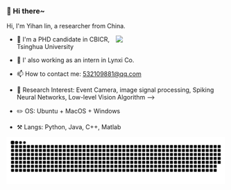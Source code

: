 ### 👋 Hi there~

Hi, I'm Yihan lin, a researcher from China.

[<img align="right" width="50%" src="https://github-readme-stats.vercel.app/api?username=lyh983012&show_icons=true">](https://metrics.lecoq.io/lyh983012?template=classic)

- 🏫 I'm a PHD candidate in  CBICR, Tsinghua University
- 🏫 I' also working as an intern in Lynxi Co. 
- 📫 How to contact me: 532109881@qq.com
- 🔭 Research Interest: Event Camera, image signal processing, Spiking Neural Networks, Low-level Vision Algorithm
-->

- ✏️ OS: Ubuntu + MacOS + Windows
- ⚒️ Langs: Python, Java, C++, Matlab

<picture>
  <source media="(prefers-color-scheme: dark)" srcset="https://raw.githubusercontent.com/lyh983012/lyh983012/output/github-contribution-grid-snake-dark.svg">
  <source media="(prefers-color-scheme: light)" srcset="https://raw.githubusercontent.com/lyh983012/lyh983012/output/github-contribution-grid-snake.svg">
  <img alt="github contribution grid snake animation" src="https://raw.githubusercontent.com/lyh983012/lyh983012/output/github-contribution-grid-snake.svg">
</picture>

<!--img align="left" width="10%" src="./test.gif" alt="show" --/>
<!--img align="centre" width="10%" src="./test4.gif" alt="show" --/>
<!-- img align="centre" width="20%" src="./test2.gif" alt="show" --/>

[![trophy](https://github-profile-trophy.vercel.app/?username=lyh983012)](https://github.com/ryo-ma/github-profile-trophy)
